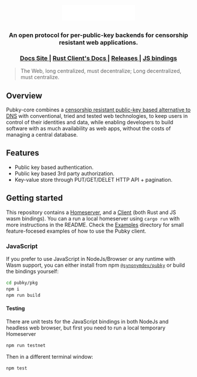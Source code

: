 <h1 align="center"><a href="https://pubky.org/"><img alt="pubky" src="./.svg/pubky-core-logo.svg" width="200" /></a></h1>

<h3 align="center">
	An open protocol for per-public-key backends for censorship resistant web applications.
</h3>

<div align="center">
  <h3>
    <a href="https://pubky.github.io/pubky-core/">
      Docs Site
    </a>
    <span> | </span>
    <a href="https://docs.rs/pubky">
      Rust Client's Docs
    </a>
    <span> | </span>
    <a href="https://github.com/pubky/pubky-core/releases">
      Releases
    </a>
    <span> | </span>
    <a href="https://www.npmjs.com/package/@synonymdev/pubky">
      JS bindings 
    </a>
  </h3>
</div>

> The Web, long centralized, must decentralize; Long decentralized, must centralize.

## Overview

Pubky-core combines a [censorship resistant public-key based alternative to DNS](https://pkarr.org) with conventional, tried and tested web technologies, to keep users in control of their identities and data, while enabling developers to build software with as much availability as web apps, without the costs of managing a central database.

## Features
- Public key based authentication.
- Public key based 3rd party authorization.
- Key-value store through PUT/GET/DELET HTTP API + pagination.

## Getting started

This repository contains a [Homeserver](./pubky-homeserver), and a [Client](./pubky) (both Rust and JS wasm bindings).
You can a run a local homeserver using `cargo run` with more instructions in the README.
Check  the [Examples](./examples) directory for small feature-focesed examples of how to use the Pubky client.

### JavaScript
If you prefer to use JavaScript in NodeJs/Browser or any runtime with Wasm support, you can either install from npm [`@synonymdev/pubky`](https://www.npmjs.com/package/@synonymdev/pubky)
or build the bindings yourself:
```bash
cd pubky/pkg
npm i
npm run build
```

#### Testing
There are unit tests for the JavaScript bindings in both NodeJs and headless web browser, but first you need to run a local temporary Homeserver
```bash
npm run testnet
```
Then in a different terminal window:
```bash
npm test
```
